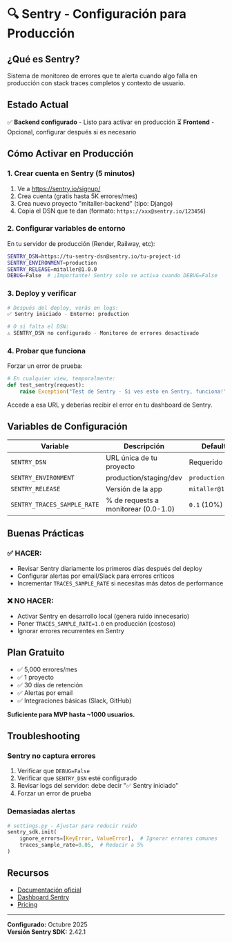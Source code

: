 # 🔍 Sentry - Configuración para Producción

## ¿Qué es Sentry?

Sistema de monitoreo de errores que te alerta cuando algo falla en producción con stack traces completos y contexto de usuario.

## Estado Actual

✅ **Backend configurado** - Listo para activar en producción
⏳ **Frontend** - Opcional, configurar después si es necesario

## Cómo Activar en Producción

### 1. Crear cuenta en Sentry (5 minutos)

1. Ve a https://sentry.io/signup/
2. Crea cuenta (gratis hasta 5K errores/mes)
3. Crea nuevo proyecto "mitaller-backend" (tipo: Django)
4. Copia el DSN que te dan (formato: `https://xxx@sentry.io/123456`)

### 2. Configurar variables de entorno

En tu servidor de producción (Render, Railway, etc):

```bash
SENTRY_DSN=https://tu-sentry-dsn@sentry.io/tu-project-id
SENTRY_ENVIRONMENT=production
SENTRY_RELEASE=mitaller@1.0.0
DEBUG=False  # ¡Importante! Sentry solo se activa cuando DEBUG=False
```

### 3. Deploy y verificar

```bash
# Después del deploy, verás en logs:
✅ Sentry iniciado - Entorno: production

# O si falta el DSN:
⚠️ SENTRY_DSN no configurado - Monitoreo de errores desactivado
```

### 4. Probar que funciona

Forzar un error de prueba:

```python
# En cualquier view, temporalmente:
def test_sentry(request):
    raise Exception("Test de Sentry - Si ves esto en Sentry, funciona!")
```

Accede a esa URL y deberías recibir el error en tu dashboard de Sentry.

## Variables de Configuración

| Variable | Descripción | Default |
|----------|-------------|---------|
| `SENTRY_DSN` | URL única de tu proyecto | Requerido |
| `SENTRY_ENVIRONMENT` | production/staging/dev | `production` |
| `SENTRY_RELEASE` | Versión de la app | `mitaller@1.0.0` |
| `SENTRY_TRACES_SAMPLE_RATE` | % de requests a monitorear (0.0-1.0) | `0.1` (10%) |

## Buenas Prácticas

### ✅ HACER:
- Revisar Sentry diariamente los primeros días después del deploy
- Configurar alertas por email/Slack para errores críticos
- Incrementar `TRACES_SAMPLE_RATE` si necesitas más datos de performance

### ❌ NO HACER:
- Activar Sentry en desarrollo local (genera ruido innecesario)
- Poner `TRACES_SAMPLE_RATE=1.0` en producción (costoso)
- Ignorar errores recurrentes en Sentry

## Plan Gratuito

- ✅ 5,000 errores/mes
- ✅ 1 proyecto
- ✅ 30 días de retención
- ✅ Alertas por email
- ✅ Integraciones básicas (Slack, GitHub)

**Suficiente para MVP hasta ~1000 usuarios.**

## Troubleshooting

### Sentry no captura errores

1. Verificar que `DEBUG=False`
2. Verificar que `SENTRY_DSN` esté configurado
3. Revisar logs del servidor: debe decir "✅ Sentry iniciado"
4. Forzar un error de prueba

### Demasiadas alertas

```python
# settings.py - Ajustar para reducir ruido
sentry_sdk.init(
    ignore_errors=[KeyError, ValueError],  # Ignorar errores comunes
    traces_sample_rate=0.05,  # Reducir a 5%
)
```

## Recursos

- [Documentación oficial](https://docs.sentry.io/platforms/python/guides/django/)
- [Dashboard Sentry](https://sentry.io/)
- [Pricing](https://sentry.io/pricing/)

---

**Configurado:** Octubre 2025  
**Versión Sentry SDK:** 2.42.1


